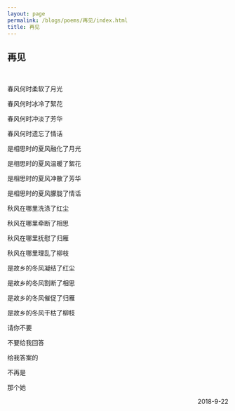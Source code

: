 ```yaml
---
layout: page
permalink: /blogs/poems/再见/index.html
title: 再见
---
```


## 再见

<br>

春风何时柔软了月光

春风何时冰冷了絮花

春风何时冲淡了芳华

春风何时遗忘了情话

是相思时的夏风融化了月光

是相思时的夏风温暖了絮花

是相思时的夏风冲散了芳华

是相思时的夏风朦胧了情话

秋风在哪里洗涤了红尘

秋风在哪里牵断了相思

秋风在哪里抚慰了归雁

秋风在哪里理乱了柳枝

是故乡的冬风凝结了红尘

是故乡的冬风割断了相思

是故乡的冬风催促了归雁

是故乡的冬风干枯了柳枝

请你不要

不要给我回答

给我答案的

不再是

那个她

<p align="right">2018-9-22</p>
